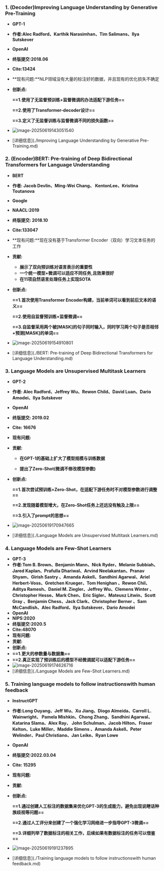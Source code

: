 ### 1. **(Decoder)Improving Language Understanding by Generative Pre-Training**

- **GPT-1**

- **作者:Alec Radford、Karthik Narasimhan、Tim Salimans、Ilya Sutskever**

- **OpenAI**

- **终版提交:2018.06**

- **Cite:13424**

- **现有问题:**NLP领域没有大量的标注好的数据，并且现有的优化损失不确定

- **创新点:**

  **==1.使用了无监督预训练+监督微调的办法适配下游任务==**

  **==2.使用了Transformer-decoder设计==**

  **==3.定义了无监督训练与监督微调不同的损失函数==**

- ![image-20250619143051540](./assets/pics/review/image-20250619143051540.png)

- [详细信息](./Improving Language Understanding by Generative Pre-Training.md)

### 2. (Encoder)BERT: Pre-training of Deep Bidirectional Transformers for Language Understanding

- **BERT**

- **作者: Jacob Devlin、Ming-Wei Chang、 KentonLee、Kristina Toutanova**

- **Google**

- **NAACL:2019**

- **终版提交: 2018.10**

- **Cite:133047**

- **现有问题:**现在没有基于Transformer Encoder（双向）学习文本任务的工作

- **贡献:**

  - **展示了双向预训练对语言表示的重要性**
  - **一个统一模型+微调可以适应不同任务,且效果很好**
  - **在11项自然语言处理任务上实现SOTA**

- **创新点:**

  **==1.首次使用Transformer Encoder构建，当前单词可以看到前后文本的语义==**

  **==2.使用自监督预训练+监督微调==**

  **==3.自监督采用两个被[MASK]的句子同时输入，同时学习两个句子是否相邻+预测[MASK]的单词==**

- ![image-20250619154910801](./assets/pics/review/image-20250619154910801.png)

- [详细信息](./BERT: Pre-training of Deep Bidirectional Transformers for Language Understanding.md)

### 3. Language Models are Unsupervised Multitask Learners

- **GPT-2**

- **作者: Alec Radford、Jeffrey Wu、Rewon Child、David Luan、Dario Amodei、Ilya Sutskever** 

- **OpenAI**

- **终版提交: 2019.02**

- **Cite: 16676**

- **现有问题:**

- **贡献:**

  - **在GPT-1的基础上扩大了模型规模与训练数据**

  - **提出了Zero-Shot(微调不修改模型参数)**

- **创新点:**

  **==1.首次尝试预训练+Zero-Shot，在适配下游任务时不对模型参数进行调整==**

  **==2.发现随着模型增大，在Zero-Shot任务上还远没有触及上限==**

  **==3.引入了prompt的思想==**

- ![image-20250619170947665](./assets/pics/review/image-20250619170947665.png)

- [详细信息](./Language Models are Unsupervised Multitask Learners.md)

### 4. Language Models are Few-Shot Learners

- **GPT-3**
- **作者:Tom B. Brown、Benjamin Mann、Nick Ryder、Melanie Subbiah、 Jared Kaplan、Prafulla Dhariwal、Arvind Neelakantan、Pranav Shyam、Girish Sastry 、Amanda Askell、Sandhini Agarwal、Ariel Herbert-Voss、Gretchen Krueger、Tom Henighan 、Rewon Chil、 Aditya Ramesh、Daniel M. Ziegler、Jeffrey Wu、Clemens Winter 、Christopher Hesse、Mark Chen、Eric Sigler、Mateusz Litwin、Scott Gray 、Benjamin Chess、Jack Clark、Christopher Berner 、Sam McCandlish、Alec Radford、Ilya Sutskever、Dario Amodei**
- **OpenAI**
- **NIPS:2020**
- **终版提交:2020.5**
- **Cite:48070**
- **现有问题:**
- **贡献:**
- **创新点:**
- **==1.更大的参数量与数据集==**
- **==2.真正实现了预训练后的模型不经微调就可以适配下游任务==**
- ![image-20250619174626716](./assets/pics/review/image-20250619174626716.png)
- [详细信息](./Language Models are Few-Shot Learners.md)

### 5. Training language models to follow instructionswith human feedback

- **InstructGPT**

- **作者:Long Ouyang、Jeff Wu、Xu Jiang、Diogo Almeida、Carroll L. Wainwright、 Pamela Mishkin、Chong Zhang、Sandhini Agarwal、Katarina Slama、Alex Ray、 John Schulman、Jacob Hilton、Fraser Kelton、Luke Miller、Maddie Simens 、Amanda Askell、Peter Welinder、Paul Christiano、Jan Leike、Ryan Lowe**

- **OpenAI**

- **终版提交:2022.03.04**

- **Cite: 15295**

- **现有问题:**

- **贡献:** 

- **创新点:** 

  **==1.通过创建人工标注的数据集来优化GPT-3的生成能力，避免出现说瞎话种族歧视等问题==**

  **==2.通过人工评分来创建了一个强化学习网络进一步指导GPT-3微调==**

  **==3.详细列举了数据标注的相关工作，后续如果有数据标注的任务可以借鉴==**

- ![image-20250619191237895](./assets/pics/review/image-20250619191237895.png)

- [详细信息](./Training language models to follow instructionswith human feedback.md)
